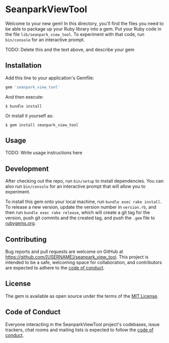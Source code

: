 # SeanparkViewTool

Welcome to your new gem! In this directory, you'll find the files you need to be able to package up your Ruby library into a gem. Put your Ruby code in the file `lib/seanpark_view_tool`. To experiment with that code, run `bin/console` for an interactive prompt.

TODO: Delete this and the text above, and describe your gem

## Installation

Add this line to your application's Gemfile:

```ruby
gem 'seanpark_view_tool'
```

And then execute:

    $ bundle install

Or install it yourself as:

    $ gem install seanpark_view_tool

## Usage

TODO: Write usage instructions here

## Development

After checking out the repo, run `bin/setup` to install dependencies. You can also run `bin/console` for an interactive prompt that will allow you to experiment.

To install this gem onto your local machine, run `bundle exec rake install`. To release a new version, update the version number in `version.rb`, and then run `bundle exec rake release`, which will create a git tag for the version, push git commits and the created tag, and push the `.gem` file to [rubygems.org](https://rubygems.org).

## Contributing

Bug reports and pull requests are welcome on GitHub at https://github.com/[USERNAME]/seanpark_view_tool. This project is intended to be a safe, welcoming space for collaboration, and contributors are expected to adhere to the [code of conduct](https://github.com/[USERNAME]/seanpark_view_tool/blob/master/CODE_OF_CONDUCT.md).

## License

The gem is available as open source under the terms of the [MIT License](https://opensource.org/licenses/MIT).

## Code of Conduct

Everyone interacting in the SeanparkViewTool project's codebases, issue trackers, chat rooms and mailing lists is expected to follow the [code of conduct](https://github.com/[USERNAME]/seanpark_view_tool/blob/master/CODE_OF_CONDUCT.md).
